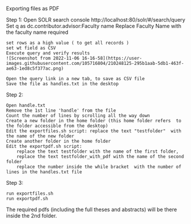 Exporting files as PDF

Step 1:
    Open SOLR search console http://localhost:80/solr/#/search/query
    Set q as
        dc.contributor.advisor:Faculty name
    Replace Faculty Name with the faculty name required


    set rows as a high value ( to get all records )
    set wt field as CSV
    Execute query and verify results
    ![Screenshot from 2022-11-06 16-16-58](https://user-images.githubusercontent.com/105716804/210248125-295b1aab-5db1-463f-ae63-1ed8c5f377ac.png)

    Open the query link in a new tab, to save as CSV file
    Save the file as handles.txt in the desktop

Step 2:

    Open handle.txt
    Remove the 1st line 'handle' from the file
    Count the number of lines by scrolling all the way down
    Create a new folder in the home folder (this home folder refers  to the folder accessible from the desktop)
    Edit the exportfiles.sh script: replace the text "testfolder"  with the name of the new folder
    Create another folder in the home folder
    Edit the exportpdf.sh script: 
        replace the text testfolder with the name of the first folder, 
        replace the text testfolder_with_pdf with the name of the second folder
        replace the number inside the while bracket  with the number of lines in the handles.txt file


Step 3:

    run exportfiles.sh
    run exportpdf.sh



The required pdfs (including the full theses and abstracts) will be there inside the 2nd folder.





